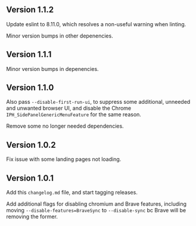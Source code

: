 Version 1.1.2
---

Update eslint to 8.11.0, which resolves a non-useful warning when linting.

Minor version bumps in other depenencies.


Version 1.1.1
---

Minor version bumps in depenencies.

Version 1.1.0
---

Also pass `--disable-first-run-ui`, to suppress some additional, unneeded and
unwanted browser UI, and disable the Chrome `IPH_SidePanelGenericMenuFeature`
for the same reason.

Remove some no longer needed dependencies.

Version 1.0.2
---

Fix issue with some landing pages not loading.

Version 1.0.1
---

Add this `changelog.md` file, and start tagging releases.

Add additional flags for disabling chromium and Brave features, including
moving `--disable-features=BraveSync` to `--disable-sync` bc Brave will
be removing the former.

